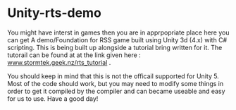 Unity-rts-demo
==============
You might have interst in games then you are in apprpopriate place here you can get A demo/Foundation for RSS game built using Unity 3d (4.x) with C# scripting. This is being built up alongside a tutorial bring written for it. The tutorail can be found at at the link given here : www.stormtek.geek.nz/rts_tutorial .

You should keep in mind that this is not the officail supported for Unity 5. Most of the code should work, but you may need to modify some things in order to get it compiled by the compiler and can became useable and easy for us to use.
Have a good day! 

